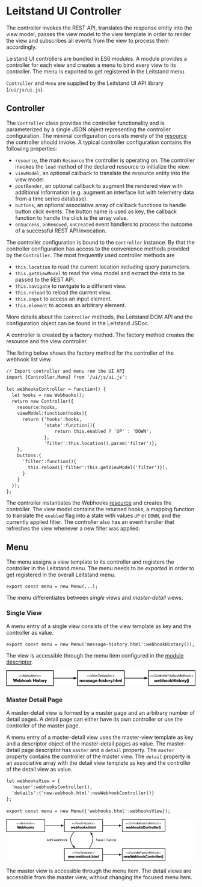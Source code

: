 # Leitstand UI Controller

The controller invokes the REST API, 
translates the response entity into the view model, 
passes the view model to the view template in order to render the view and 
subscribes all events from the view to process them accordingly.

Leistand UI controllers are bundled in ES6 _modules_.
A module provides a controller for each view and creates a menu to bind every view to its controller. 
The menu is exported to get registered in the Leitstand menu.

`Controller` and `Menu` are supplied by the Leitstand UI API library (`/ui/js/ui.js`).

## Controller

The `Controller` class provides the controller functionality and is parameterized by a single JSON object representing the controller configuration.
The minimal configuration consists merely of the [resource](resources.md) the controller should invoke.
A typical controller configuration contains the following properties:
- `resource`, the main `Resource` the controller is operating on. The controller invokes the `load` method of the declared resource to initialize the view. 
- `viewModel`, an optional callback to translate the resource entity into the view model.
- `postRender`, an optional callback to augment the rendered view with additional information (e.g. augment an interface list with telemetry data from a time series database).
- `buttons`, an optional associative array of callback functions to handle button click events. The button name is used as key, the callback function to handle the click is the array value.
- `onSuccess`, `onRemoved`, `onCreated` event handlers to process the outcome of a successful REST API invocation.

The controller configuration is bound to the `Controller` instance.
By that the controller configuration has access to the convenience methods provided by the `Controller`.
The most frequently used controller methods are
- `this.location` to read the current location including query parameters.
- `this.getViewModel` to read the view model and extract the data to be passed to the REST API.
- `this.navigate` to navigate to a different view.
- `this.reload` to reload the current view.
- `this.input` to access an input element.
- `this.element` to access an arbitrary element.

More details about the `Controller` methods, the Leitstand DOM API and the configuration object can be found in the Leitstand JSDoc.

A controller is created by a factory method.
The factory method creates the resource and the view controller.

The listing below shows the factory method for the controller of the webhook list view.

```ES6
// Import controller and menu rom the UI API
import {Controller,Menu} from '/ui/js/ui.js';

let webhooksController = function() {
  let hooks = new Webhooks();
  return new Controller({
    resource:hooks,
    viewModel:function(hooks){
      return {'hooks':hooks,
              'state':function(){
                  return this.enabled ? 'UP' : 'DOWN';
              },
              'filter':this.location().param('filter')};
    },
    buttons:{
      'filter':function(){
        this.reload({'filter':this.getViewModel('filter')});
      }
    }  
  });
};
```
The controller instantiates the Webhooks [resource](resources.md) and creates the controller.
The view model contains the returned hooks, 
a mapping function to translate the `enabled` flag into a state with values `UP` or `DOWN`,
and the currently applied filter.
The controller also has an event handler that refreshes the view whenever a new filter was applied.

## Menu
The menu assigns a view template to its controller and registers the controller in the Leitstand menu.
The menu needs to be _exported_ in order to get registered in the overall Leitstand menu.

```ES6
export const menu = new Menu(...);
```

The menu differentiates between _single_ views and _master-detail_ views.

### Single View
A menu entry of a single view consists of the view template as key and the controller as value.

```ES6
export const menu = new Menu('message-history.html':webhookHistory());
```
The view is accessible through the menu item configured in the [module descriptor](module.md).

![Single View](assets/ui-single-view.png "UI Single View") 



### Master Detail Page
A master-detail view is formed by a master page and an arbitrary number of detail pages. 
A detail page can either have its own controller or use the controller of the master page.

A menu entry of a master-detail view uses the master-view template as key and a descriptor object of the master-detail pages as value.
The master-detail page descriptor has `master` and a `detail` property.
The `master` property contains the controller of the master view.
The `detail` property is an associative array with the detail view template as key and the controller of the detail view as value. 

```ES6
let webhooksView = {
  'master':webhooksController(),
  'details':{'new-webhook.html':newWebhookController()}
};

export const menu = new Menu({'webhooks.html':webhooksView});
```

![Master Detail View](assets/ui-master-detail-view.png "UI Master Detail View") 

The master view is accessible through the menu item. 
The detail views are accessible from the master view, without changing the focused menu item.